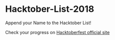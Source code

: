 # Hacktober-List-2018
Append your Name to the Hacktober List!



Check your progress on [Hacktoberfest official site](https://hacktoberfest.digitalocean.com/stats/)

